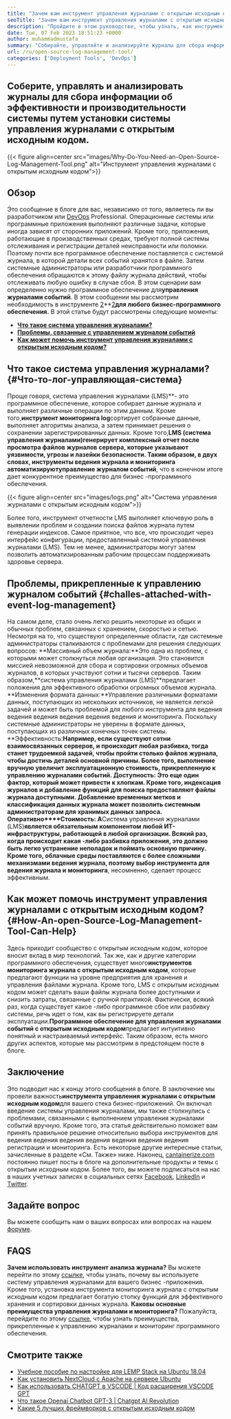 ```yaml
---
title: "Зачем вам инструмент управления журналами с открытым исходным кодом" 
seoTitle: "Зачем вам инструмент управления журналами с открытым исходным кодом" 
description: "Пройдите в этом руководстве, чтобы узнать, как инструмент управления журналами с открытым исходным кодом может принести вам пользу при сборе журналов и управлении вашим бизнес-программным обеспечением." 
date: Tue, 07 Feb 2023 18:51:23 +0000
author: muhammadmustafa
summary: "Собирайте, управляйте и анализируйте журналы для сбора информации об эффективности и производительности системы, установив систему управления журналами с открытым исходным кодом." 
url: /ru/open-source-log-management-tool/
categories: ['Deployment Tools', 'DevOps']
---
```


## Соберите, управлять и анализировать журналы для сбора информации об эффективности и производительности системы путем установки системы управления журналами с открытым исходным кодом.

{{< figure align=center src="images/Why-Do-You-Need-an-Open-Source-Log-Management-Tool.png" alt="Инструмент управления журналами с открытым исходным кодом">}}


## Обзор
Это сообщение в блоге для вас, независимо от того, являетесь ли вы разработчиком или [DevOps][1] Professional. Операционные системы или программные приложения выполняют различные задачи, которые иногда зависят от сторонних приложений. Кроме того, приложения, работающие в производственных средах, требуют полной системы отслеживания и регистрации деталей неисправности или поломки. Поэтому почти все программное обеспечение поставляется с системой журнала, в которой детали всех событий хранятся в файле. Затем системные администраторы или разработчики программного обеспечения обращаются к этому файлу журнала действий, чтобы отслеживать любую ошибку в случае сбоя. В этом сценарии вам определенно нужно программное обеспечение для**управления журналами событий**. В этом сообщении мы рассмотрим необходимость в инструменте [2]**[2]**для любого бизнес-программного обеспечения.**
В этой статье будут рассмотрены следующие моменты:
* [**Что такое система управления журналами?**][3]
* [**Проблемы, связанные с управлением журналом событий**][4]
* **[Как может помочь инструмент управления журналами с открытым исходным кодом?][5]**

## Что такое система управления журналами?   {#Что-то-лог-управляющая-система}
Проще говоря, система управления журналами (LMS)**- это программное обеспечение, которое собирает данные журнала и выполняет различные операции по этим данным. Кроме того,**инструмент мониторинга log**сортирует собранные данные, выполняет алгоритмы анализа, а затем принимает решения о сохранении зарегистрированных данных. Кроме того,**LMS (система управления журналами)**генерирует комплексный отчет после просмотра файлов журналов сервера, которые указывают уязвимости, угрозы и лазейки безопасности. Таким образом, в двух словах, инструменты ведения журнала и мониторинга автоматизируют**управление журналом событий**, что в конечном итоге дает конкурентное преимущество для бизнес -программного обеспечения.

{{< figure align=center src="images/logs.png" alt="Система управления журналами с открытым исходным кодом">}}

Более того, инструмент отчетности LMS выполняет ключевую роль в выявлении проблем и создании поиска файлов журнала путем генерации индексов. Самое приятное, что все, что происходит через интерфейс конфигурации, предоставленный системой управления журналами (LMS). Тем не менее, администраторы могут затем позволить автоматизированным рабочим процессам поддерживать здоровье сервера.

## Проблемы, прикрепленные к управлению журналом событий   {#challes-attached-with-event-log-management}
На самом деле, стало очень легко решить некоторые из общих и обычных проблем, связанных с хранением, скоростью и сетью. Несмотря на то, что существуют определенные области, где системные администраторы сталкиваются с проблемами для решения следующих вопросов:
**Массивный объем журнала:**Это одна из проблем, с которыми может столкнуться любая организация. Это становится миссией невозможной для сбора и сортировки огромных объемов журналов, в которых участвуют сотни и тысячи серверов. Таким образом,**система управления журналами (LMS)**предлагает положения для эффективного обработки огромных объемов журнала.
**Изменения формата данных:**Управление различными форматами данных, поступающих из нескольких источников, не является легкой задачей и может быть проблемой для любого инструмента для ведения ведения ведения ведения ведения ведения и мониторинга. Поскольку системные администраторы не уверены в формате данных, поступающих из различных конечных точек системы.
**Эффективность:**Например, если существуют сотни взаимосвязанных серверов, и происходит любая разбивка, тогда станет трудоемкой задачей, чтобы пройти столько файлов журнала, чтобы достичь деталей основной причины. Более того, выполнение вручную увеличит эксплуатационную стоимость, прикрепленную к управлению журналами событий.
**Доступность**: Это еще один фактор, который может привести к хлопкам. Кроме того, индексация журналов и добавление функций для поиска предоставляют файлы журнала доступными. Добавление временных метков и классификация данных журнала может позволить системным администраторам для хранимых данных запроса.
**Оперативно****Стоимость**: A**Система управления журналами (LMS)**является обязательным компонентом любой ИТ-инфраструктуры, работающей в любой организации. Всякий раз, когда происходит какая -либо разбивка приложения, это должно быть легко устранение неполадок и поймать основную причину. Кроме того, облачные среды поставляются с более сложными механизмами ведения журнала, поэтому выбор инструмента для ведения журнала и мониторинга**, несомненно, сделает процесс эффективным.

## Как может помочь инструмент управления журналами с открытым исходным кодом?   {#How-An-open-Source-Log-Management-Tool-Can-Help}
Здесь приходит сообщество с открытым исходным кодом, которое вносит вклад в мир технологий. Так же, как и другие категории программного обеспечения, существует много**инструментов мониторинга журнала с открытым исходным кодом**, которые предлагают функции на уровне предприятия для хранения и управления файлами журнала. Кроме того, LMS с открытым исходным кодом может сделать ваши файлы журнала более доступными и снизить затраты, связанные с ручной практикой.
Фактически, всякий раз, когда существует какое -либо программное сбое или разбивку системы, речь идет о том, как вы регистрируете детали эксплуатации.**Программное обеспечение для управления журналами событий с открытым исходным кодом**предлагает интуитивно понятный и настраиваемый интерфейс. Таким образом, есть много других аспектов, которые мы рассмотрим в предстоящем посте в блоге.

## Заключение
Это подводит нас к концу этого сообщения в блоге. В заключение мы провели важность**инструмента управления журналами с открытым исходным кодом**для вашего стека бизнес-приложений. Он включал введение системы управления журналами, мы также столкнулись с проблемами, связанными с выполнением управления журналами событий вручную. Кроме того, эта статья действительно поможет вам принять правильное решение относительно выбора инструментов для ведения ведения ведения ведения ведения ведения ведения регистрации и мониторинга. Есть некоторые другие интересные статьи, зачисленные в разделе «См. Также» ниже.
Наконец, [cantainerize.com][6] постоянно пишет посты в блоге на дополнительные продукты и темы с открытым исходным кодом. Более того, вы можете подписаться на нас в наших учетных записях в социальных сетях [Facebook][7], [LinkedIn][8] и [Twitter][9].

## Задайте вопрос
Вы можете сообщить нам о ваших вопросах или вопросах на нашем [форуме][10].

## FAQS
**Зачем использовать инструмент анализа журнала?**
Вы можете перейти по этому [ссылке][3], чтобы узнать, почему вы используете систему управления журналами для вашего бизнес -приложения. Кроме того, установка инструмента мониторинга журнала с открытым исходным кодом предлагает богатую стопку функций для эффективного хранения и сортировки данных журнала.
**Каковы основные преимущества управления журналами и мониторинга?**
Пожалуйста, перейдите по этому [ссылке][5], чтобы узнать преимущества, прикрепленные к управлению журналами и мониторинг программного обеспечения.

## Смотрите также
  * [Учебное пособие по настройке для LEMP Stack на Ubuntu 18.04][11]
  * [Как установить NextCloud с Apache на сервере Ubuntu][12]
  * [Как использовать CHATGPT в VSCODE | Код расширения VSCODE GPT][13]
  * [Что такое Openai Chatbot GPT-3 | Chatgpt AI Revolution][14]
  * [Какие 5 лучших фреймворков с открытым исходным кодом][15]

  
[1]: https://products.containerize.com/devops/
[2]: https://products.containerize.com/
[3]: #What-is-a-Log-Management-System
[4]: #Challenges-attached-with-Event-Log-Management
[5]: #How-an-open-source-Log-Management-Tool-can-help
[6]: https://www.containerize.com/
[7]: https://web.facebook.com/containerize
[8]: https://www.linkedin.com/company/containerize/
[9]: https://twitter.com/containerize_co
[10]: https://forum.containerize.com/
[11]: https://blog.containerize.com/web-server-solution-stack/setup-tutorial-for-lemp-stack-on-ubuntu-18-04/
[12]: https://blog.containerize.com/backup-and-sync-software/how-to-install-nextcloud-with-apache-on-ubuntu-server/
[13]: https://blog.containerize.com/artificial-intelligence/how-to-use-chatgpt-in-vscode-the-vscode-extension-codegpt/
[14]: https://blog.containerize.com/artificial-intelligence/what-is-openai-chatbot-gpt-3-chatgpt-an-ai-revolution/
[15]: https://blog.containerize.com/artificial-intelligence/top-5-open-source-ai-frameworks/
